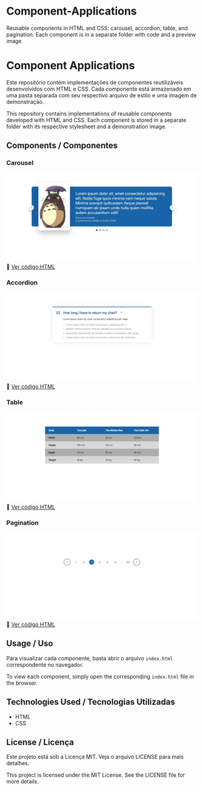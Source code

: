 # Component-Applications
Reusable components in HTML and CSS: carousel, accordion, table, and pagination. Each component is in a separate folder with code and a preview image

# Component Applications

Este repositório contém implementações de componentes reutilizáveis desenvolvidos com HTML e CSS. Cada componente está armazenado em uma pasta separada com seu respectivo arquivo de estilo e uma imagem de demonstração.

This repository contains implementations of reusable components developed with HTML and CSS. Each component is stored in a separate folder with its respective stylesheet and a demonstration image.

## Components / Componentes

### Carousel  
![Carousel Preview](component-applications/carousel/screenshot.jpg)  
🔗 [Ver código HTML](component-applications/carousel/carousel.html)

### Accordion  
![Accordion Preview](component-applications/accordion/screenshot.jpg)  
🔗 [Ver código HTML](component-applications/accordion/index.html)

### Table  
![Table Preview](component-applications/table/screenshot.jpg)  
🔗 [Ver código HTML](component-applications/table/table.html) 

### Pagination  
![Pagination Preview](component-applications/pagination/screenshot.jpg)  
🔗 [Ver código HTML](component-applications/pagination/pagination.html) 

## Usage / Uso

Para visualizar cada componente, basta abrir o arquivo `index.html` correspondente no navegador.

To view each component, simply open the corresponding `index.html` file in the browser.

## Technologies Used / Tecnologias Utilizadas
- HTML
- CSS

## License / Licença  
Este projeto está sob a Licença MIT. Veja o arquivo LICENSE para mais detalhes.  

This project is licensed under the MIT License. See the LICENSE file for more details.

